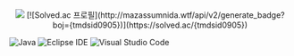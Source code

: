<div align="center">

<img src="http://mazandi.herokuapp.com/api?handle=tmdsid0905&theme=dark"/>
[![Solved.ac
프로필](http://mazassumnida.wtf/api/v2/generate_badge?boj={tmdsid0905})](https://solved.ac/{tmdsid0905})
</div>

![Java](https://img.shields.io/badge/Java-007396.svg?&style=for-the-badge&logo=Java&logoColor=white)
![Eclipse IDE](https://img.shields.io/badge/Eclipse%20IDE-2C2255.svg?&style=for-the-badge&logo=Eclipse%20IDE&logoColor=white)
![Visual Studio Code](https://img.shields.io/badge/Visual%20Studio%20Code-007ACC.svg?&style=for-the-badge&logo=Visual%20Studio%20Code&logoColor=white)






